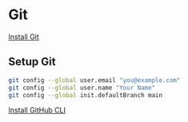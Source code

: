 # Git

[Install Git](https://git-scm.com/book/en/v2/Getting-Started-Installing-Git)

## Setup Git

```bash
git config --global user.email "you@example.com"
git config --global user.name "Your Name"
git config --global init.defaultBranch main
```

[Install GitHub CLI](https://github.com/cli/cli/blob/trunk/docs/install_linux.md)
